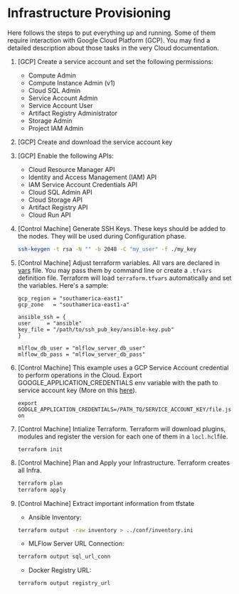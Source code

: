 # Infrastructure Provisioning

Here follows the steps to put everything up and running. Some of them require interaction with 
Google Cloud Platform (GCP). You may find a detailed description about those tasks in the very Cloud
documentation.

1. [GCP] Create a service account and set the following permissions:
    - Compute Admin
    - Compute Instance Admin (v1)
    - Cloud SQL Admin
    - Service Account Admin
    - Service Account User
    - Artifact Registry Administrator
    - Storage Admin
    - Project IAM Admin
    
1. [GCP] Create and download the service account key

1. [GCP] Enable the following APIs: 
    - Cloud Resource Manager API
    - Identity and Access Management (IAM) API
    - IAM Service Account Credentials API
    - Cloud SQL Admin API
    - Cloud Storage API
    - Artifact Registry API
    - Cloud Run API

1. [Control Machine] Generate SSH Keys. These keys should be added to the nodes. They will be used during Configuration phase.
    ```sh
    ssh-keygen -t rsa -N "" -b 2048 -C "my_user" -f ./my_key
    ```

1. [Control Machine] Adjust terraform variables. All vars are declared in [vars](vars.tf) file. 
You may pass them by command line or create a `.tfvars` definition file. Terraform will load `terraform.tfvars` automatically and set the variables. Here's a sample:

    ```
    gcp_region = "southamerica-east1"
    gcp_zone   = "southamerica-east1-a"

    ansible_ssh = {
    user     = "ansible"
    key_file = "/path/to/ssh_pub_key/ansible-key.pub"
    }

    mlflow_db_user = "mlflow_server_db_user"
    mlflow_db_pass = "mlflow_server_db_pass"
    ```

1. [Control Machine] This example uses a GCP Service Account credential to perform operations in the Cloud. 
Export GOOGLE_APPLICATION_CREDENTIALS env variable with the path to service account key 
(More on this [here](https://registry.terraform.io/providers/hashicorp/google/latest/docs/guides/getting_started)).

    `export GOOGLE_APPLICATION_CREDENTIALS=/PATH_TO/SERVICE_ACCOUNT_KEY/file.json`

1. [Control Machine] Intialize Terraform. Terraform will download plugins, modules and register the version for each one
of them in a `locl.hcl`file.

    `terraform init`

1. [Control Machine] Plan and Apply your Infrastructure. Terraform creates all Infra.

    ```sh
    terraform plan
    terraform apply
    ```

1. [Control Machine] Extract important information from tfstate
    - Ansible Inventory: 
    ```sh
    terraform output -raw inventory > ../conf/inventory.ini
    ```
    - MLFlow Server URL Connection:
    ```sh
    terraform output sql_url_conn
    ```
    - Docker Registry URL:
    ```sh
    terraform output registry_url
    ```